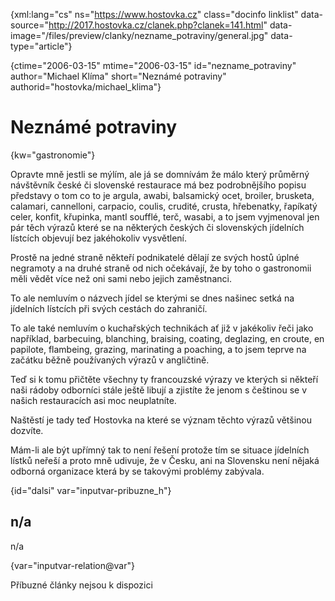 
{xml:lang="cs" ns="https://www.hostovka.cz" class="docinfo linklist" data-source="http://2017.hostovka.cz/clanek.php?clanek=141.html" data-image="/files/preview/clanky/nezname_potraviny/general.jpg" data-type="article"}

{ctime="2006-03-15" mtime="2006-03-15" id="nezname\_potraviny" author="Michael Klíma" short="Neznámé potraviny" authorid="hostovka/michael\_klima"}

# Neznámé potraviny

<!-- generated attribute kw by user_udpatekw.sh on 2020-05-12, do not edit -->

{kw="gastronomie"}

Opravte mně jestli se mýlím, ale já se domnívám že málo který průměrný návštěvník české či slovenské restaurace má bez podrobnějšího popisu představy o tom co to je argula, awabi, balsamický ocet, broiler, brusketa, calamari, cannelloni, carpacio, coulis, crudité, crusta, hřebenatky, řapíkatý celer, konfit, křupinka, mantl soufflé, terč, wasabi, a to jsem vyjmenoval jen pár těch výrazů které se na některých českých či slovenských jídelních lístcích objevují bez jakéhokoliv vysvětlení.

Prostě na jedné straně někteří podnikatelé dělají ze svých hostů úplné negramoty a na druhé straně od nich očekávají, že by toho o gastronomii měli vědět více než oni sami nebo jejich zaměstnanci.

To ale nemluvím o názvech jídel se kterými se dnes našinec setká na jídelních lístcích při svých cestách do zahraničí.

To ale také nemluvím o kuchařských technikách ať již v jakékoliv řeči jako například, barbecuing, blanching, braising, coating, deglazing, en croute, en papilote, flambeing, grazing, marinating a poaching, a to jsem teprve na začátku běžně používaných výrazů v angličtině.

Teď si k tomu přičtěte všechny ty francouzské výrazy ve kterých si někteří naši rádoby odborníci stále ještě libují a zjistíte že jenom s češtinou se v našich restauracích asi moc neuplatníte.

Naštěstí je tady teď Hostovka na které se význam těchto výrazů většinou dozvíte.

Mám-li ale být upřímný tak to není řešení protože tím se situace jídelních lístků neřeší a proto mně udivuje, že v Česku, ani na Slovensku není nějaká odborná organizace která by se takovými problémy zabývala.

{id="dalsi" var="inputvar-pribuzne_h"}

## n/a

n/a

{var="inputvar-relation@var"}

Příbuzné články nejsou k dispozici

